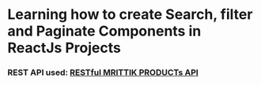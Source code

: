 # Learning how to create Search, filter and Paginate Components in ReactJs Projects

### REST API used: [RESTful MRITTIK PRODUCTs API](https://mrittik-server.vercel.app/products)
